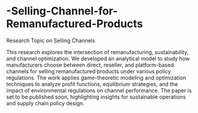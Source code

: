 # -Selling-Channel-for-Remanufactured-Products
Research Topic on Selling Channels

This research explores the intersection of remanufacturing, sustainability, and channel optimization. We developed an analytical model to study how manufacturers choose between direct, reseller, and platform-based channels for selling remanufactured products under various policy regulations.
The work applies game-theoretic modeling and optimization techniques to analyze profit functions, equilibrium strategies, and the impact of environmental regulations on channel performance.
The paper is set to be published soon, highlighting insights for sustainable operations and supply chain policy design.

